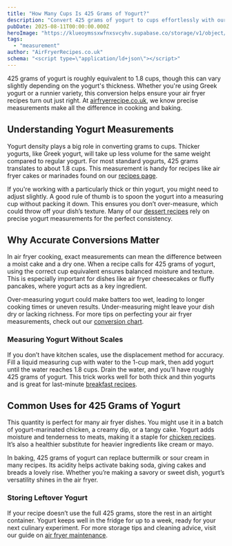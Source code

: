 ```yaml
---
title: "How Many Cups Is 425 Grams of Yogurt?"
description: "Convert 425 grams of yogurt to cups effortlessly with our simple guide. Perfect for air fryer recipes and baking measurements."
pubDate: 2025-08-11T00:00:00.000Z
heroImage: "https://klueoymssxwfnxsvcyhv.supabase.co/storage/v1/object/public/md/how-many-cups-is-425-grams-of-yogurt-f2658ea1.webp"
tags:
  - "measurement"
author: "AirFryerRecipes.co.uk"
schema: "<script type=\"application/ld+json\"></script>"
---
```


<p>425 grams of yogurt is roughly equivalent to 1.8 cups, though this can vary slightly depending on the yogurt's thickness. Whether you're using Greek yogurt or a runnier variety, this conversion helps ensure your air fryer recipes turn out just right. At <a href=https://www.airfryerrecipe.co.uk>airfryerrecipe.co.uk</a>, we know precise measurements make all the difference in cooking and baking.</p>

<h2>Understanding Yogurt Measurements</h2>
<p>Yogurt density plays a big role in converting grams to cups. Thicker yogurts, like Greek yogurt, will take up less volume for the same weight compared to regular yogurt. For most standard yogurts, 425 grams translates to about 1.8 cups. This measurement is handy for recipes like air fryer cakes or marinades found on our <a href=https://www.airfryerrecipe.co.uk/recipes>recipes page</a>.</p>
<p>If you're working with a particularly thick or thin yogurt, you might need to adjust slightly. A good rule of thumb is to spoon the yogurt into a measuring cup without packing it down. This ensures you don’t over-measure, which could throw off your dish’s texture. Many of our <a href=https://www.airfryerrecipe.co.uk/recipe-category/dessert>dessert recipes</a> rely on precise yogurt measurements for the perfect consistency.</p>

<h2>Why Accurate Conversions Matter</h2>
<p>In air fryer cooking, exact measurements can mean the difference between a moist cake and a dry one. When a recipe calls for 425 grams of yogurt, using the correct cup equivalent ensures balanced moisture and texture. This is especially important for dishes like air fryer cheesecakes or fluffy pancakes, where yogurt acts as a key ingredient.</p>
<p>Over-measuring yogurt could make batters too wet, leading to longer cooking times or uneven results. Under-measuring might leave your dish dry or lacking richness. For more tips on perfecting your air fryer measurements, check out our <a href=https://www.airfryerrecipe.co.uk/air-fryer-conversion-chart>conversion chart</a>.</p>

<h3>Measuring Yogurt Without Scales</h3>
<p>If you don’t have kitchen scales, use the displacement method for accuracy. Fill a liquid measuring cup with water to the 1-cup mark, then add yogurt until the water reaches 1.8 cups. Drain the water, and you’ll have roughly 425 grams of yogurt. This trick works well for both thick and thin yogurts and is great for last-minute <a href=https://www.airfryerrecipe.co.uk/recipe-category/breakfast>breakfast recipes</a>.</p>

<h2>Common Uses for 425 Grams of Yogurt</h2>
<p>This quantity is perfect for many air fryer dishes. You might use it in a batch of yogurt-marinated chicken, a creamy dip, or a tangy cake. Yogurt adds moisture and tenderness to meats, making it a staple for <a href=https://www.airfryerrecipe.co.uk/recipe-category/chicken>chicken recipes</a>. It’s also a healthier substitute for heavier ingredients like cream or mayo.</p>
<p>In baking, 425 grams of yogurt can replace buttermilk or sour cream in many recipes. Its acidity helps activate baking soda, giving cakes and breads a lovely rise. Whether you’re making a savory or sweet dish, yogurt’s versatility shines in the air fryer.</p>

<h3>Storing Leftover Yogurt</h3>
<p>If your recipe doesn’t use the full 425 grams, store the rest in an airtight container. Yogurt keeps well in the fridge for up to a week, ready for your next culinary experiment. For more storage tips and cleaning advice, visit our guide on <a href=https://www.airfryerrecipe.co.uk/air-fryer-cleaner>air fryer maintenance</a>.</p>
